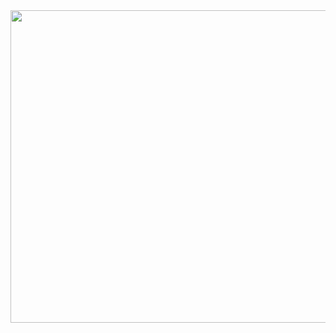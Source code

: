 
<img src="https://res.cloudinary.com/dufjm5xsi/image/upload/v1686040409/Github_Cover_page_ibvrq1.png" height="500" width="800" />
